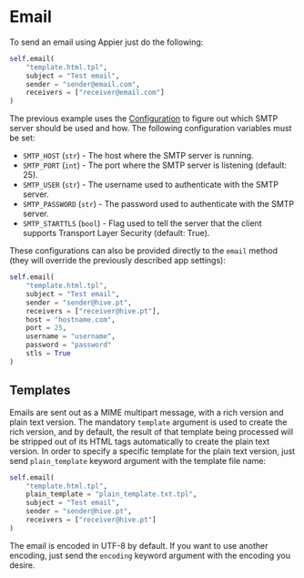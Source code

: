 # Email

To send an email using Appier just do the following:

```python
self.email(
    "template.html.tpl",
    subject = "Test email",   
    sender = "sender@email.com",
    receivers = ["receiver@email.com"]
)
```

The previous example uses the [Configuration](doc/configuration.md) to figure
out which SMTP server should be used and how. The following configuration
variables must be set:

* `SMTP_HOST` (`str`) - The host where the SMTP server is running.
* `SMTP_PORT` (`int`) - The port where the SMTP server is listening (default: 25).
* `SMTP_USER` (`str`) - The username used to authenticate with the SMTP server.
* `SMTP_PASSWORD` (`str`) - The password used to authenticate with the SMTP server.
* `SMTP_STARTTLS` (`bool`) - Flag used to tell the server that the client supports 
Transport Layer Security (default: True).

These configurations can also be provided directly to the `email` method
(they will override the previously described app settings):

```python
self.email(
    "template.html.tpl",
    subject = "Test email",   
    sender = "sender@hive.pt",
    receivers = ["receiver@hive.pt"],
    host = "hostname.com",
    port = 25,
    username = "username",
    password = "password"
    stls = True
)
```

## Templates

Emails are sent out as a MIME multipart message, with a rich version and plain text version.
The mandatory `template` argument is used to create the rich version, and by default, the
result of that template being processed will be stripped out of its HTML tags automatically
to create the plain text version. In order to specify a specific template for the plain text
version, just send `plain_template` keyword argument with the template file name:

```python
self.email(
    "template.html.tpl",
    plain_template = "plain_template.txt.tpl",
    subject = "Test email",   
    sender = "sender@hive.pt",
    receivers = ["receiver@hive.pt"]
)
```

The email is encoded in UTF-8 by default. If you want to use another encoding, just send
the `encoding` keyword argument with the encoding you desire.
